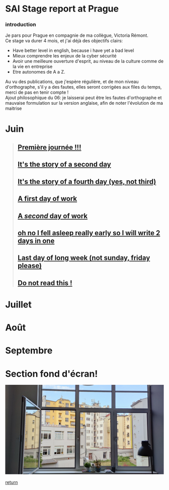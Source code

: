 # SAI Stage report at Prague
### introduction
Je pars pour Prague en compagnie de ma collègue, Victoria Rémont.  
Ce stage va durer 4 mois, et j'ai déjà des objectifs clairs: 
- Have better level in english, because i have yet a bad level 
- Mieux comprendre les enjeux de la cyber sécurité
- Avoir une meilleure ouverture d'esprit, au niveau de la culture comme de la vie en entreprise
- Etre autonomes de A a Z.

Au vu des publications, que j'espère régulière, et de mon niveau d'orthographe, s'il y a des fautes, elles seront corrigées aux files du temps, merci de pas en tenir compte !  
Ajout philosophique du 06: je laisserai peut être les fautes d'orthographe et mauvaise formulation sur la version anglaise, afin de noter l'évolution de ma maitrise  

# Juin
>## [Première journée !!!](june/03.md)
>## [It's the story of a second day](june/04.md)  
>## [It's the story of a fourth day (yes, not third)](june/06.md)  
>## [A first day of work](june/07.md)  
>## [A *second* day of work](june/08.md)   
>## [oh no I fell asleep really early so I will write 2 days in one](june/09.md) 
>## [Last day of long week (not sunday, friday please)](june/10.md)
>## [Do not read this !](june/11.md)   

# Juillet
# Août
# Septembre

# Section fond d'écran!
<img src="../images/back.jpg" alt="big window of appartment" width="700">   
  
[return](../README.md)
